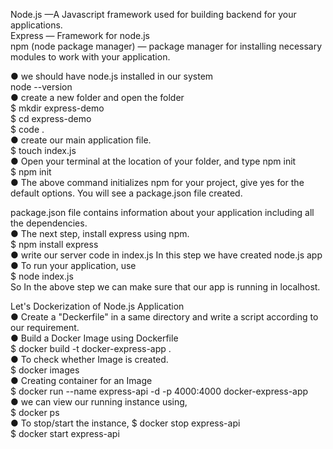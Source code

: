 Node.js —A Javascript framework used for building backend for your applications.  
Express — Framework for node.js  
npm (node package manager) — package manager for installing necessary modules to work with your application.  


●  we should have node.js installed in our system  
   node --version  
● create a new folder and open the folder  
   $ mkdir express-demo  
   $ cd express-demo  
   $ code .  
● create our main application file.  
   $ touch index.js  
● Open your terminal at the location of your folder, and type npm init  
  $ npm init  
● The above command initializes npm for your project, give yes for the default options. You will see a package.json file created.  

package.json file contains information about your application including all the dependencies.  
● The next step, install express using npm.  
   $ npm install express  
● write our server code in index.js In this step we have created node.js app  
● To run your application, use   
   $ node index.js  
So In the above step we can make sure that our app is running in localhost.  

Let's Dockerization of  Node.js Application  
● Create a "Deckerfile" in a same directory and write a script according to our requirement.  
● Build a Docker Image using Dockerfile  
   $ docker build -t docker-express-app .  
● To check whether Image is created.  
   $ docker images  
● Creating container for an Image  
   $ docker run --name express-api -d -p 4000:4000 docker-express-app  
● we can view our running instance using,  
   $ docker ps  
● To stop/start the instance,
  $ docker stop express-api  
  $ docker start express-api  














